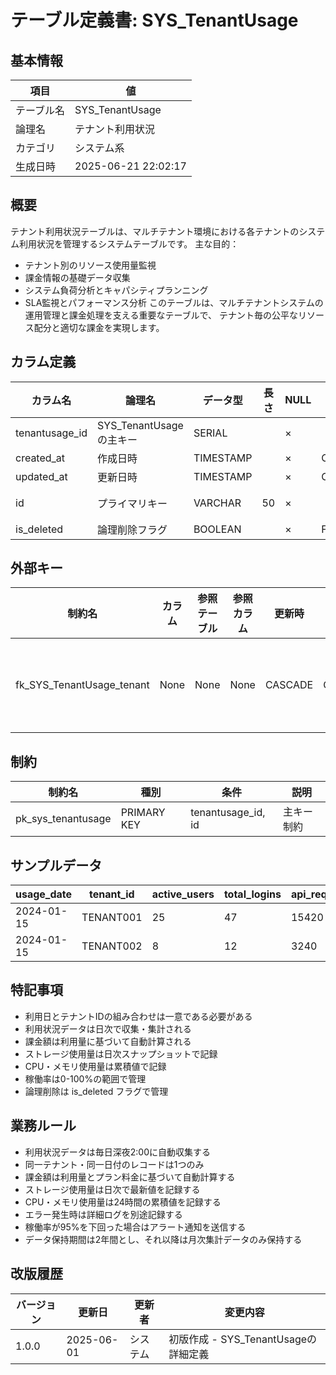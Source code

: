 # テーブル定義書: SYS_TenantUsage

## 基本情報

| 項目 | 値 |
|------|-----|
| テーブル名 | SYS_TenantUsage |
| 論理名 | テナント利用状況 |
| カテゴリ | システム系 |
| 生成日時 | 2025-06-21 22:02:17 |

## 概要

テナント利用状況テーブルは、マルチテナント環境における各テナントのシステム利用状況を管理するシステムテーブルです。
主な目的：
- テナント別のリソース使用量監視
- 課金情報の基礎データ収集
- システム負荷分析とキャパシティプランニング
- SLA監視とパフォーマンス分析
このテーブルは、マルチテナントシステムの運用管理と課金処理を支える重要なテーブルで、
テナント毎の公平なリソース配分と適切な課金を実現します。


## カラム定義

| カラム名 | 論理名 | データ型 | 長さ | NULL | デフォルト | 説明 |
|----------|--------|----------|------|------|------------|------|
| tenantusage_id | SYS_TenantUsageの主キー | SERIAL |  | × |  | SYS_TenantUsageの主キー |
| created_at | 作成日時 | TIMESTAMP |  | × | CURRENT_TIMESTAMP | 作成日時 |
| updated_at | 更新日時 | TIMESTAMP |  | × | CURRENT_TIMESTAMP | 更新日時 |
| id | プライマリキー | VARCHAR | 50 | × |  | プライマリキー（UUID） |
| is_deleted | 論理削除フラグ | BOOLEAN |  | × | False | 論理削除フラグ |

## 外部キー

| 制約名 | カラム | 参照テーブル | 参照カラム | 更新時 | 削除時 | 説明 |
|--------|--------|--------------|------------|--------|--------|------|
| fk_SYS_TenantUsage_tenant | None | None | None | CASCADE | CASCADE | 外部キー制約 |

## 制約

| 制約名 | 種別 | 条件 | 説明 |
|--------|------|------|------|
| pk_sys_tenantusage | PRIMARY KEY | tenantusage_id, id | 主キー制約 |

## サンプルデータ

| usage_date | tenant_id | active_users | total_logins | api_requests | data_storage_mb | file_storage_mb | backup_storage_mb | cpu_usage_minutes | memory_usage_mb_hours | network_transfer_mb | report_generations | skill_assessments | notification_sent | peak_concurrent_users | peak_time | error_count | response_time_avg_ms | uptime_percentage | billing_amount | collection_timestamp |
|------|------|------|------|------|------|------|------|------|------|------|------|------|------|------|------|------|------|------|------|------|
| 2024-01-15 | TENANT001 | 25 | 47 | 15420 | 1024.5 | 512.25 | 256.75 | 180.5 | 2048.0 | 128.3 | 12 | 35 | 8 | 18 | 14:30:00 | 2 | 245.5 | 99.95 | 1250.0 | 2024-01-16 02:00:00 |
| 2024-01-15 | TENANT002 | 8 | 12 | 3240 | 256.25 | 128.5 | 64.25 | 45.25 | 512.0 | 32.1 | 3 | 8 | 2 | 6 | 10:15:00 | 0 | 198.25 | 100.0 | 320.0 | 2024-01-16 02:00:00 |

## 特記事項

- 利用日とテナントIDの組み合わせは一意である必要がある
- 利用状況データは日次で収集・集計される
- 課金額は利用量に基づいて自動計算される
- ストレージ使用量は日次スナップショットで記録
- CPU・メモリ使用量は累積値で記録
- 稼働率は0-100%の範囲で管理
- 論理削除は is_deleted フラグで管理

## 業務ルール

- 利用状況データは毎日深夜2:00に自動収集する
- 同一テナント・同一日付のレコードは1つのみ
- 課金額は利用量とプラン料金に基づいて自動計算する
- ストレージ使用量は日次で最新値を記録する
- CPU・メモリ使用量は24時間の累積値を記録する
- エラー発生時は詳細ログを別途記録する
- 稼働率が95%を下回った場合はアラート通知を送信する
- データ保持期間は2年間とし、それ以降は月次集計データのみ保持する

## 改版履歴

| バージョン | 更新日 | 更新者 | 変更内容 |
|------------|--------|--------|----------|
| 1.0.0 | 2025-06-01 | システム | 初版作成 - SYS_TenantUsageの詳細定義 |